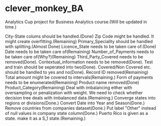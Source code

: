 # clever_monkey_BA

Analytics Cup project for Business Analytics course.(Will be updated in time.)

City-State colums should be handled.(Done)
Zip Code might be handled. It might create overfitting.(Remaining)
Primary_Speciality should be handled with splitting.(Almost Done)
Licence_State needs to be taken care of.(Done)
Date needs to be taken care of(Remaining)
Number_of_Payments needs to be taken care of(Why?)(Remaining)
Third_Party_Covered needs to be removed(Done).
Contextual_information needs to be removed(Done).
Test and train should be seperated into two(Done).
Covered/Non Covered etc. should be handled to yes and no(Done).
Record ID removed(Remaining)
Total amount might be covered to intervals(Remaining.)
Form of payments needs to be enumerated(Remaining)
Product name removed(Done)
Product_Category(Remaining)
Deal with imbalancing either with oversampling or penalization with weight. We need to check whether decision tree deals with imbalanced data.(Remaining.)
Converge states into regions or divisions(Done.)
Convert Date into Year and Season(Done.)
Remove countries from companies dataset(Done.)
Put label "Other" instead of null values in company state column(Done.)
Puerto Rico is given as a state. make it as a S_1 state.(Remaining.)
